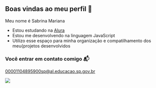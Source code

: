 ##   Boas vindas ao meu perfil 💟

Meu nome é Sabrina Mariana

- Estou estudando na [Alura](https://www.alura.com.br)
- Estou me desenvolvendo na linguagem JavaScript
- Utilizo esse espaço para minha organização e compatilhamento dos meu{projetos desenvolvidos
  
### Você entrar em contato comigo 📬

00001104895900sp@al.educacao.sp.gov.br



![](https://media1.tenor.com/m/hBgoIoWvuEMAAAAC/taunt-the-witches.gif)
